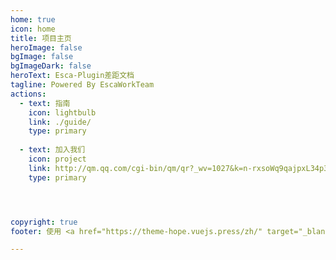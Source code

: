 ```yaml
---
home: true
icon: home
title: 项目主页
heroImage: false
bgImage: false
bgImageDark: false
heroText: Esca-Plugin差距文档
tagline: Powered By EscaWorkTeam
actions:
  - text: 指南
    icon: lightbulb
    link: ./guide/
    type: primary
    
  - text: 加入我们
    icon: project
    link: http://qm.qq.com/cgi-bin/qm/qr?_wv=1027&k=n-rxsoWq9qajpxL34p3jp9FcoBPqZFQr&authKey=855qQ7%2FjdshYtXTr8iVk2kXp2K75c23GUHiJzC7PGlRJlFWCPBWZBBUedpoFECpA&noverify=0&group_code=274549827
    type: primary




copyright: true
footer: 使用 <a href="https://theme-hope.vuejs.press/zh/" target="_blank">VuePress Theme Hope</a> 主题 | MIT 协议, 版权所有 © 2024-present 逸燧EscapedSpark

---
```


